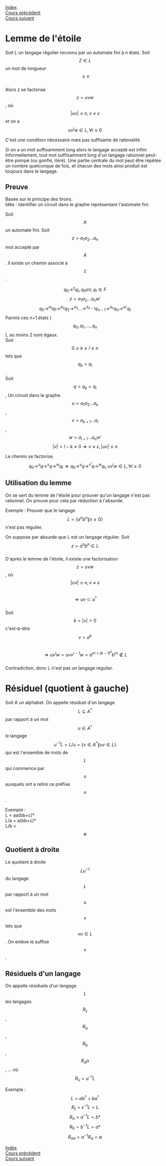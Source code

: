 <script type="text/javascript" src="https://cdnjs.cloudflare.com/ajax/libs/mathjax/2.7.7/latest.js?config=TeX-MML-AM_CHTML"></script>

[Index](./index.md)  
[Cours précédent](./cours_5.md)  
[Cours suivant](./cours_7.md)

# Lemme de l'étoile

Soit L un langage régulier reconnu par un automate fini à n états. Soit $$Z\in L$$ un mot de longueur $$\geq n$$.  
Alors z se factorise $$z=uvw$$, où $$|uv|\leq n, v \neq \epsilon$$ et on a $$uv^iw \in L, \forall i \geq 0$$

C'est une condition nécessaire mais pas suffisante de rationalité.

Si on a un mot suffisamment long alors le langage accepté est infini. Informellement, tout mot suffisamment long d'un langage rationnel peut-être pompé (ou gonflé, itéré). Une partie centrale du mot peut être répétée un nombre quelconque de fois, et chacun des mots ainsi produit est toujours dans le langage.

## Preuve

Basée sur le principe des tiroirs.  
Idée : identifier un circuit dans le graphe représentant l'automate fini.

Soit $$A$$ un automate fini. Soit $$z = a_1a_2...a_n$$ mot accepté par $$A$$. Il existe un chemin associé à $$z$$.
<!-- \overset{m}{\rightarrow} -->
$$q_0 \to^z q_t, q_0 in I, q_t \in F$$
$$z = a_1a_2...a_nw'$$
$$q_0 \to^{a_1} q_1 \to^{a_2} q_2 \to^{a_3} ... \to^{a_{n-1}} q_{n-1} \to^{a_n} q_n \to^{w'} q_t$$
Parmis ces n+1 états ($$q_0, q_1, ..., q_n$$), au moins 2 sont égaux.  
Soit $$0 \leq k \leq l \leq n$$ tels que $$q_k = q_l$$.  
Soit $$q = q_k = q_l$$, Un circuit dans le graphe.  
$$u = a_1a_2...a_k$$, $$v = a_{k+1}...a_l$$, $$w = a_{l+1}...a_nw'$$
$$|v| = l - k \neq 0 \Rightarrow v \neq \epsilon, |uv| \leq n$$

Le chemin se factorise.  
$$q_0 \to^u q \to^v q \to^w q_t \Rightarrow q_0 \to^u q \to^{v^i} q \to^w q_t , uv^iw \in L , \forall i \geq 0$$

## Utilisation du lemme

On se sert du lemme de l'étoile pour prouver qu'un langage n'est pas rationnel. On prouve pour cela par réduction à l'absurde.

Exemple : Prouver que le langage $$L = \{a^nb^n \| n \geq 0 \}$$ n'est pas régulier.

On suppose par absurde que L est un langage régulier. Soit $$z = a^nb^n \in L$$.  
D'après le lemme de l'étoile, il existe une factorisation  $$z = uvw$$, où $$|uv| \leq n, v \neq \epsilon$$  
$$\Rightarrow uv \subset a^*$$.  
Soit $$k = |v| > 0$$ c'est-à-dire $$v = a^k$$  
$$\Rightarrow uv^iw = uvv^{i-1}w = a^{m+(k-1)^k}b^m \notin L$$  
Contradiction, donc L n'est pas un langage régulier.

# Résiduel (quotient à gauche)

Soit A un alphabet. On appelle résiduel d'un langage $$L \subseteq A^* $$ par rapport à un mot $$u \in A^* $$ le langage $$u^{-1}L = L/u = \{v \in A^* \| uv \in L\}$$ qui est l'ensemble de mots de $$L$$ qui commence par $$u$$ auxquels ont a retiré ce préfixe $$u$$.

Exemple :  
L = aa(bb+c)*  
L/a = a(bb+c)*  
L/b = $$\emptyset$$

## Quotient à droite

Le quotient à droite $$Lu^{-1}$$ du langage $$L$$ par rapport à un mot $$u$$ est l'ensemble des mots $$v$$ tels que $$vu \in L$$. On enlève le suffixe $$v$$.

## Résiduels d'un langage

On appelle résiduels d'un langage $$L$$ les langages $$R_{\epsilon}$$, $$R_a$$, $$R_b$$, $$R_aa$$, ... où $$R_u = u^{-1}L$$

Exemple :  
$$L = ab^* + ba^*$$
$$R_{\epsilon} = \epsilon^{-1}L = L$$
$$R_a = a^{-1}L = b*$$
$$R_b = b^{-1}L = a*$$
$$R_{aa} = a^{-1}R_a = \emptyset$$

[Index](./index.md)  
[Cours précédent](./cours_5.md)  
[Cours suivant](./cours_7.md)
